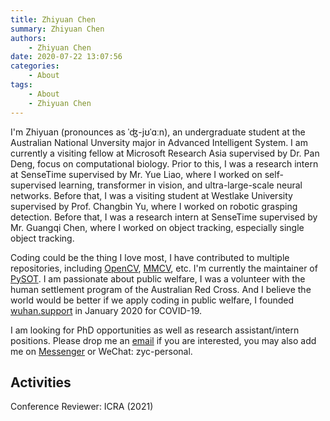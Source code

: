 ```yaml
---
title: Zhiyuan Chen
summary: Zhiyuan Chen
authors:
    - Zhiyuan Chen
date: 2020-07-22 13:07:56
categories: 
    - About
tags:
    - About
    - Zhiyuan Chen
---
```


I'm Zhiyuan (pronounces as ˈʤ-jʊˈɑːn), an undergraduate student at the Australian National Unversity major in Advanced Intelligent System.
I am currently a visiting fellow at Microsoft Research Asia supervised by Dr. Pan Deng, focus on computational biology.
Prior to this, I was a research intern at SenseTime supervised by Mr. Yue Liao, where I worked on self-supervised learning, transformer in vision, and ultra-large-scale neural networks.
Before that, I was a visiting student at Westlake University supervised by Prof. Changbin Yu, where I worked on robotic grasping detection.
Before that, I was a research intern at SenseTime supervised by Mr. Guangqi Chen, where I worked on object tracking, especially single object tracking.

Coding could be the thing I love most, I have contributed to multiple repositories, including [OpenCV](https://github.com/opencv/opencv), [MMCV](https://github.com/open-mmlab/mmcv), etc. I'm currently the maintainer of [PySOT](github.com/STVIR/PySOT).
I am passionate about public welfare, I was a volunteer with the human settlement program of the Australian Red Cross.
And I believe the world would be better if we apply coding in public welfare, I founded [wuhan.support](https://github.com/wuhan-support) in January 2020 for COVID-19.

I am looking for PhD opportunities as well as research assistant/intern positions. Please drop me an [email](mailto:this@zyc.ai) if you are interested, you may also add me on [Messenger](https://m.me/zyc.fb) or WeChat: zyc-personal.

## Activities

Conference Reviewer: ICRA (2021)
